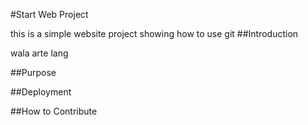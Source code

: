 #Start Web Project

this is a simple website project showing how to use git
##Introduction

wala arte lang

##Purpose

##Deployment

##How to Contribute